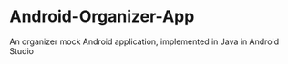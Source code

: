 # Android-Organizer-App
An organizer mock Android application, implemented in Java in Android Studio
